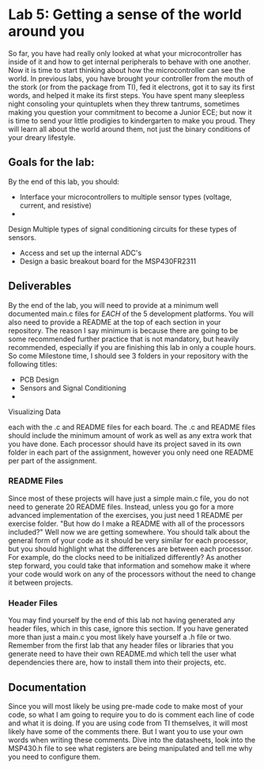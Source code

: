 # Lab 5: Getting a sense of the world around you

So far, you have had really only looked at what your microcontroller has inside of it and how to
get internal peripherals to behave with one another. Now it is time to start thinking about 
how the microcontroller can see the world. In previous labs, you have brought your controller from 
the mouth of the stork (or from the package from TI), fed it electrons, got it to say its first words, 
and helped it make its first steps. You have spent many sleepless night consoling your quintuplets when
they threw tantrums, sometimes making you question your commitment to become a Junior ECE; but now it is time 
to send your little prodigies to kindergarten to make you proud. They will learn all about the world around them, 
not just the binary conditions of your dreary lifestyle. 

## Goals for the lab:
By the end of this lab, you should:

* Interface your microcontrollers to multiple sensor types (voltage, current, and resistive)
*
 Design Multiple types of signal conditioning circuits for these types of sensors.
* Access and set up the 
internal ADC's
* Design a basic breakout board for the MSP430FR2311

## Deliverables
By the end of the lab, 
you will need to provide at a minimum well documented main.c files for *EACH* of the 5 development platforms.
 You will also need to provide a README at the top of each section in your repository. 
The reason I say minimum is because there are going to be some recommended further practice that is not mandatory, 
but heavily recommended, especially if you are finishing this lab in only a couple hours. So come Milestone time,
 I should see 3 folders in your repository with the following titles:
* PCB Design
* Sensors and Signal Conditioning
*
 Visualizing Data

each with the .c and README files for each board. The .c and README files should include 
the minimum amount of work as well as any extra work that you
have done. Each processor should have its project saved in its own folder in each part of the assignment,
 however you only need one README per part of the assignment.

### README Files
Since most of these projects 
will have just a simple main.c file, you do not need to generate 20 README files. 
Instead, unless you go for a more advanced implementation of the exercises, you just need 
1 README per exercise folder. "But how do I make a README with all of the processors included?"
 Well now we are getting somewhere. You should talk about the general form of your code as it should be
 very similar for each processor, but you should highlight what the differences are between each processor. 
For example, do the clocks need to be initialized differently? As another step forward, you could take that 
information and somehow make it where your code would work on any of the processors without the need to change
 it between projects.

### Header Files
You may find yourself by the end of this lab not having generated any 
header files, which in this case, ignore this section. If you have generated more than just a main.c you most
 likely have yourself a .h file or two. Remember from the first lab that any header files or libraries that you 
generate need to have their own README.md which tell the user what dependencies there are, how to install 
them into their projects, etc.

## Documentation
Since you will most likely be using pre-made code to make most 
of your code, so what I am going to require you to do is comment each line of code and what it is doing. 
If you are using code from TI themselves, it will most likely have some of the comments there. But I want 
you to use your own words when writing these comments. Dive into the datasheets, look into the MSP430.h file
 to see what registers are being manipulated and tell me why you need to configure them. 
